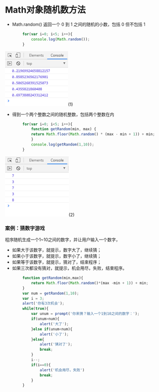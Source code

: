 # Math对象随机数方法

* Math.random() 返回一个 0 到 1 之间的随机的小数，包括 0 但不包括 1

```javascript
        for(var i=0; i<5; i++){
            console.log(Math.random());
        }
```
![image](../images2/53/1.png)(1)

* 得到一个两个整数之间的随机整数，包括两个整数在内

```javascript
        for(var i=0; i<5; i++){
            function getRandom(min, max) {
            return Math.floor(Math.random() * (max - min + 1)) + min;
            }
            console.log(getRandom(1,10));
        }
```
![image](../images2/53/2.png)(2)

### 案例：猜数字游戏

程序随机生成一个1~10之间的数字，并让用户输入一个数字，

* 如果大于该数字，就提示，数字大了，继续猜；
* 如果小于该数字，就提示，数字小了，继续猜；
* 如果等于该数字，就提示，猜对了，结束程序；
* 如果三次都没有猜对，就提示，机会用尽，失败，结束程序。

```javascript
        function getRandom(min,max){
            return Math.floor(Math.random()*(max -min + 1)) + min;
        }
        var num = getRandom(1,10);
        var i = 3;
        alert('你有3次机会');
        while(true){
            var unum = prompt('你来猜？输入一个1到10之间的数字：');
            if(unum>num){
                alert('大了');
            }else if(unum<num){
                alert('小了');
            }else{
                alert('猜对了');
                break;
            }
            i--;
            if(i==0){
                alert('机会用尽，失败')
                break;
            }
        }
```
